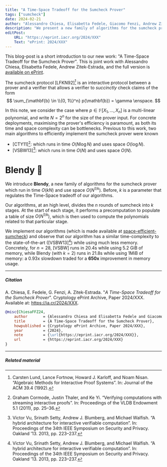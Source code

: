 ```yaml
---
title: "A Time-Space Tradeoff for the Sumcheck Prover"
tags: ["sumcheck"]
date: 2024-02-21
author: "Alessandro Chiesa, Elisabetta Fedele, Giacomo Fenzi, Andrew Zitek-Estrada"
description: "We present a new family of algorithms for the sumcheck protocol prover that offer new time-space tradeoffs."
editPost:
    URL: "https://eprint.iacr.org/2024/XXX"
    Text: "ePrint: 2024/XXX"
---
```

This blog-post is a short introduction to our new work: "A Time-Space Tradeoff for the Sumcheck Prover". This is joint work with Alessandro Chiesa, Elisabetta Fedele, Andrew Zitek-Estrada, and the full version is [available on ePrint](https://eprint.iacr.org/2024/XXX).

The sumcheck protocol [LFKN92][^sumcheck] is an interactive protocol between a prover and a verifier that allows a verifier to _succinctly_ check claims of the form
$$ \sum_{\mathbf{b} \in \\{0, 1\\}^n} p(\mathbf{b}) = \gamma \enspace. $$

In this note, we consider the case where $p \in \mathbb{F}[X_1, \dots, X_n]$ is a multi-linear polynomial, and write $N = 2^n$ for the size of the prover input. 
For concrete deployments, maximising the prover's efficiency is paramount, as both its time and space complexity can be bottlenecks.
Previous to this work, two main algorithms to efficiently implement the sumcheck prover were known
- [CTY11][^CTY]: which runs in time $O(N \log N)$ and uses space $O(\log N)$.
- [VSBW13][^VSBW]: which runs in time $O(N)$ and uses space $O(N)$.

# Blendy 🍹
We introduce **Blendy**, a new family of algorithms for the sumcheck prover which run in time $O(k N)$ and use space $O(N^{1/k})$. Before, $k$ is a parameter that regulates the Time-Space tradeoff of our algorithms.

Our algorithms, at an high level, divides the $n$ rounds of sumcheck into $k$ stages. At the start of each stage, it performs a precomputation to populate a table of size $O(N^{1/k})$, which is then used to compute the polynomials related to that particular stage.

We implement our algorithms (which is made available at [space-efficient-sumcheck](https://github.com/compsec-epfl/space-efficient-sumcheck/)) and observe that our algorithm has a similar time-complexity to the state-of-the-art ([VSBW13][^VSBW]) while using much less memory. Concretely, for $n = 28$, [VSBW] runs in 20.4s while using 5.2 GiB of memory, while Blendy (with $k = 2$) runs in 21.8s while using 1MiB of memory: a 0.93x slowdown traded for a **650x** improvement in memory usage.

---
##### Citation

A. Chiesa, E. Fedele, G. Fenzi, A. Zitek-Estrada. "_A Time-Space Tradeoff for the Sumcheck Prover_". Cryptology ePrint Archive, Paper 2024/XXX. Available at: https://ia.cr/2024/XXX.

```BibTeX
@misc{ChiesaFFZ24,
	author       = {Alessandro Chiesa and Elisabetta Fedele and Giacomo Fenzi and Andrew Zitek-Estrada},
	title        = {A Time-Space Tradeoff for the Sumcheck Prover},
	howpublished = {Cryptology ePrint Archive, Paper 2024/XXX},
	year         = {2024},
	note         = {\url{https://eprint.iacr.org/2024/XXX}},
	url          = {https://eprint.iacr.org/2024/XXX}
}
```

---
##### Related material

[^sumcheck]: Carsten Lund, Lance Fortnow, Howard J. Karloff, and Noam Nisan. “Algebraic Methods for Interactive Proof Systems”. In: Journal of the ACM 39.4 (1992).
[^CTY]: Graham Cormode, Justin Thaler, and Ke Yi. “Verifying computations with streaming interactive proofs”. In: Proceedings of the VLDB Endowment 5.1 (2011), pp. 25–36.
[^VSBW]: Victor Vu, Srinath Setty, Andrew J. Blumberg, and Michael Walfish. “A hybrid architecture for interactive verifiable computation”. In: Proceedings of the 34th IEEE Symposium on Security and Privacy. Oakland ’13. 2013, pp. 223–237.
